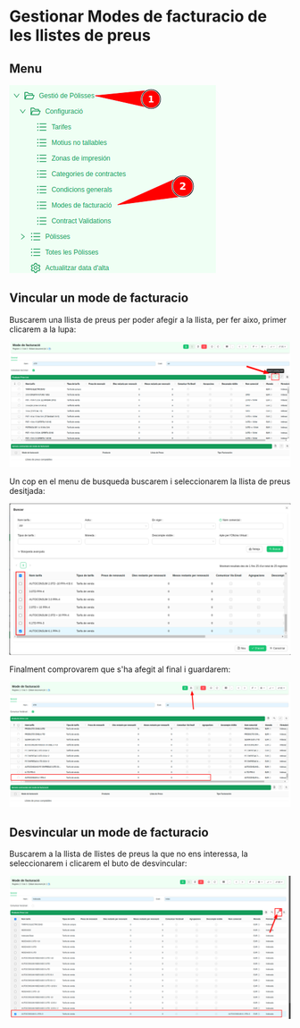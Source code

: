 # Gestionar Modes de facturacio de les llistes de preus

## Menu

![menu_modes_de_facturacio]

## Vincular un mode de facturacio

Buscarem una llista de preus per poder afegir a la llista, per fer aixo, primer clicarem a la lupa:

![add_pricelist_to_mode_facturacio]

Un cop en el menu de busqueda buscarem i seleccionarem la llista de preus desitjada:

![search_popup_select_pricelist]

Finalment comprovarem que s'ha afegit al final i guardarem:

![check_if_pricelist_is_added_and_save]

## Desvincular un mode de facturacio

Buscarem a la llista de llistes de preus la que no ens interessa, la seleccionarem i clicarem el buto de desvincular:

![unlink_pricelist_from_mode_facturacio]

[menu_modes_de_facturacio]: /gisce_data/clients/manage_mode_facturacio_pricelists/menu_modes_de_facturacio.png
[add_pricelist_to_mode_facturacio]: /gisce_data/clients/manage_mode_facturacio_pricelists/add_pricelist_to_mode_facturacio.png
[search_popup_select_pricelist]: /gisce_data/clients/manage_mode_facturacio_pricelists/search_popup_select_pricelist.png
[check_if_pricelist_is_added_and_save]: /gisce_data/clients/manage_mode_facturacio_pricelists/check_if_pricelist_is_added_and_save.png
[unlink_pricelist_from_mode_facturacio]: /gisce_data/clients/manage_mode_facturacio_pricelists/unlink_pricelist_from_mode_facturacio.png
